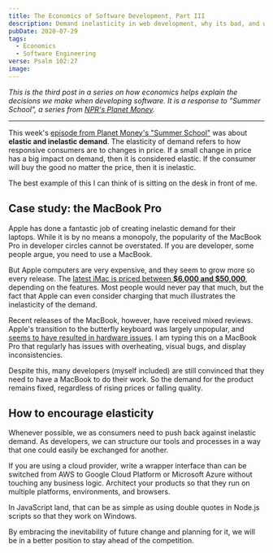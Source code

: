 ```yaml
---
title: The Economics of Software Development, Part III
description: Demand inelasticity in web development, why its bad, and what we can do about it.
pubDate: 2020-07-29
tags:
  - Economics
  - Software Engineering
verse: Psalm 102:27
image:
---
```


_This is the third post in a series on how economics helps explain the decisions we make when developing software. It is a response to "Summer School", a series from [NPR's Planet Money](https://www.npr.org/sections/money/)._

---

This week's [episode from Planet Money's "Summer School"](https://www.npr.org/2020/07/22/894368822/summer-school-3-profit-cocaine) was about **elastic and inelastic demand**. The elasticity of demand refers to how responsive consumers are to changes in price. If a small change in price has a big impact on demand, then it is considered elastic. If the consumer will buy the good no matter the price, then it is inelastic.

The best example of this I can think of is sitting on the desk in front of me.

## Case study: the MacBook Pro

Apple has done a fantastic job of creating inelastic demand for their laptops. While it is by no means a monopoly, the popularity of the MacBook Pro in developer circles cannot be overstated. If you are developer, some people argue, you need to use a MacBook.

But Apple computers are very expensive, and they seem to grow more so every release. The [latest iMac is priced between **$6,000 and $50,000**](https://www.businessinsider.com/apple-50000-mac-pro-price-not-for-you-2019-12), depending on the features. Most people would never pay that much, but the fact that Apple can even consider charging that much illustrates the inelasticity of the demand.

Recent releases of the MacBook, however, have received mixed reviews. Apple's transition to the butterfly keyboard was largely unpopular, and [seems to have resulted in hardware issues](https://www.wsj.com/graphics/apple-still-hasnt-fixed-its-macbook-keyboard-problem/). I am typing this on a MacBook Pro that regularly has issues with overheating, visual bugs, and display inconsistencies.

Despite this, many developers (myself included) are still convinced that they need to have a MacBook to do their work. So the demand for the product remains fixed, regardless of rising prices or falling quality.

## How to encourage elasticity

Whenever possible, we as consumers need to push back against inelastic demand. As developers, we can structure our tools and processes in a way that one could easily be exchanged for another.

If you are using a cloud provider, write a wrapper interface than can be switched from AWS to Google Cloud Platform or Microsoft Azure without touching any business logic. Architect your products so that they run on multiple platforms, environments, and browsers.

In JavaScript land, that can be as simple as using double quotes in Node.js scripts so that they work on Windows.

By embracing the inevitability of future change and planning for it, we will be in a better position to stay ahead of the competition.
